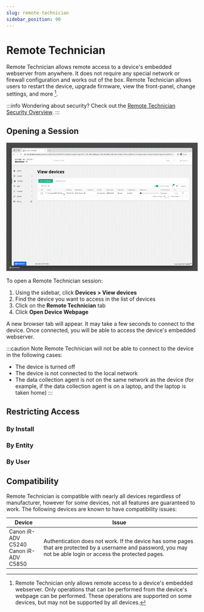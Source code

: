 ```yaml
---
slug: remote-technician
sidebar_position: 90
---
```


# Remote Technician
Remote Technician allows remote access to a device's embedded webserver from anywhere. It does not require any special network or firewall configuration and works out of the box. Remote Technician allows users to restart the device, upgrade firmware, view the front-panel, change settings, and more [^1].

:::info
Wondering about security? Check out the [Remote Technician Security Overview](../security/remote-technician.md).
:::

## Opening a Session
![](../images/remote-technician-start.gif)

To open a Remote Technician session:
1. Using the sidebar, click **Devices > View devices**
2. Find the device you want to access in the list of devices
3. Click on the **Remote Technician** tab
4. Click **Open Device Webpage**

A new browser tab will appear. It may take a few seconds to connect to the device. Once connected, you will be able to access the device's embedded webserver.

:::caution Note
Remote Technician will not be able to connect to the device in the following cases:
* The device is turned off
* The device is not connected to the local network
* The data collection agent is not on the same network as the device (for example, if the data collection agent is on a laptop, and the laptop is taken home)
:::

## Restricting Access

### By Install

### By Entity

### By User

## Compatibility
Remote Technician is compatible with nearly all devices regardless of manufacturer, however for some devices, not all features are guaranteed to work. The following devices are known to have compatibility issues:

| Device                                     | Issue                                                                                                                                                              |
|--------------------------------------------|--------------------------------------------------------------------------------------------------------------------------------------------------------------------|
| Canon iR-ADV C5240<br/> Canon iR-ADV C5850 | Authentication does not work. If the device has some pages that are protected by a username and password, you may not be able login or access the protected pages. |

[^1]: Remote Technician only allows remote access to a device's embedded webserver. Only operations that can be performed from the device's webpage can be performed. These operations are supported on some devices, but may not be supported by all devices.